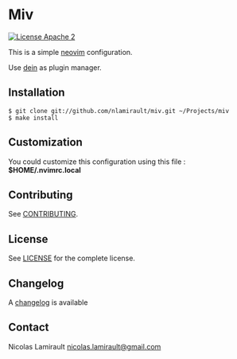 # Miv

[![License Apache 2][badge-license]](LICENSE)

This is a simple [neovim][] configuration.

Use [dein](https://github.com/Shougo/dein.vim) as plugin manager.

## Installation

    $ git clone git://github.com/nlamirault/miv.git ~/Projects/miv
    $ make install


## Customization

You could customize this configuration using this file : **$HOME/.nvimrc.local**


## Contributing

See [CONTRIBUTING](CONTRIBUTING.md).


## License

See [LICENSE](LICENSE) for the complete license.


## Changelog

A [changelog](ChangeLog.md) is available


## Contact

Nicolas Lamirault <nicolas.lamirault@gmail.com>

[badge-license]: https://img.shields.io/badge/license-Apache2-green.svg?style=flat

[neovim]: https://neovim.org

